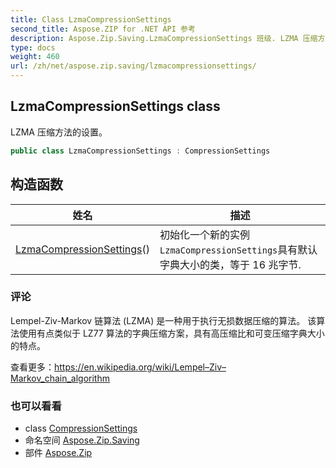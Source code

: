 ```yaml
---
title: Class LzmaCompressionSettings
second_title: Aspose.ZIP for .NET API 参考
description: Aspose.Zip.Saving.LzmaCompressionSettings 班级. LZMA 压缩方法的设置
type: docs
weight: 460
url: /zh/net/aspose.zip.saving/lzmacompressionsettings/
---
```

## LzmaCompressionSettings class

LZMA 压缩方法的设置。

```csharp
public class LzmaCompressionSettings : CompressionSettings
```

## 构造函数

| 姓名 | 描述 |
| --- | --- |
| [LzmaCompressionSettings](lzmacompressionsettings/)() | 初始化一个新的实例`LzmaCompressionSettings`具有默认字典大小的类，等于 16 兆字节. |

### 评论

Lempel-Ziv-Markov 链算法 (LZMA) 是一种用于执行无损数据压缩的算法。 该算法使用有点类似于 LZ77 算法的字典压缩方案，具有高压缩比和可变压缩字典大小的特点。

查看更多：https://en.wikipedia.org/wiki/Lempel–Ziv–Markov_chain_algorithm

### 也可以看看

* class [CompressionSettings](../compressionsettings/)
* 命名空间 [Aspose.Zip.Saving](../../aspose.zip.saving/)
* 部件 [Aspose.Zip](../../)



